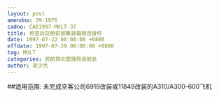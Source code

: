 ```yaml
---
layout: post
amendno: 39-1976
cadno: CAD1997-MULT-37
title: 检查后货舱前部集装箱锁连接件
date: 1997-07-22 00:00:00 +0800
effdate: 1997-07-29 00:00:00 +0800
tag: MULT
categories: 民航西北管理局适航处
author: 吴少杰
---
```


##适用范围:
未完成空客公司6919改装或11849改装的A310/A300-600飞机

